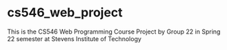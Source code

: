 # cs546_web_project
This is the CS546 Web Programming Course Project by Group 22 in Spring 22 semester at Stevens Institute of Technology
